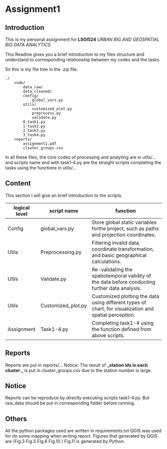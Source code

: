 # Assignment1

## Introduction

This is my personal assignment for **LSGI524** _URBAN BIG AND GEOSPATIAL BIG DATA ANALYTICS_

This Readme gives you a brief introduction to my files structure and understand to corresponding relationship between my codes and the tasks.

So this is my file tree in the .zip file.

    ./
    	code/
    		data_raw/
    		data_cleaned/
    		config/
    			global_vars.py
    		utils/
    			customized_plot.py
    			preprocess.py
    			validate.py
    		0_task1.py
    		1_task2.py
    		2_task3.py
    		3_task4.py
    	reports/
    		assignment1.pdf
    		clsuter_groups.csv

In all these files, the core codes of processing and analyting are in utils/... and scripts name end with task1-4.py are the straight scripts completing the tasks using the functions in utils/...

## Content

This section I will give an brief introduction to the scripts.

| logical level | script name        | function                                                                                               |
| ------------- | ------------------ | ------------------------------------------------------------------------------------------------------ |
| Config        | global_vars.py     | Store global static variables forthe project, such as paths and projection coordinates.                |
| Utils         | Preprocessing.py   | Filtering invalid data, coordinate transformation, and basic geographical calculations.                |
| Utils         | Validate.py        | Re-validating the spatiotemporal validity of the data before conducting further data analysis.         |
| Utils         | Customized_plot.py | Customized plotting the data using different types of chart, for visualization and spatial perception. |
| Assignment    | Task1-4.py         | Completing task1-4 using the function defined from above scripts.                                      |

## Reports

Reports are put in reports/...
Notice: The result of **_station ids in each cluster _** is put in cluster_groups.csv due to the station number is large.

## Notice

Reports can be reproduce by directly executing scripts task1-4.py. But raw_data should be put in corresponding folder before running.

## Others

All the python packages used are written in requirements.txt
QGIS was used for do some mapping when writing report. Figures that generated by QGIS are (Fig.3 Fig.5 Fig.8 Fig.10 )
Fig.11 is generated by Python.

